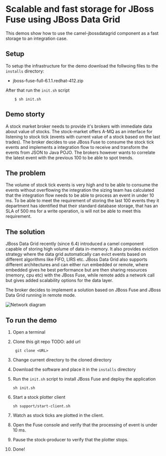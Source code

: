 Scalable and fast storage for JBoss Fuse using JBoss Data Grid
=====================================

This demos show how to use the camel-jbossdatagrid component as a fast storage to an integration case.


Setup
---------------
To setup the infrastructure for the demo download the follwoing files to the `installs` directory:

* jboss-fuse-full-6.1.1.redhat-412.zip

After that run the `init.sh` script

		$ sh init.sh

Demo storty
-----------

A stock market broker needs to provide it's brokers with immediate data about value of stocks. The stock-market offers A-MQ as an interface for listening to stock tick (events with current value of a stock based on the last trades). The broker decides to use JBoss Fuse to consume the stock tick events and implements a integration flow to receive and transform the events from JSON to Java POJO. The brokers however wants to correlate the latest event with the previous 100 to be able to spot trends.

The problem
-----------
The volume of stock tick events is very high and to be able to consume the events without overflowing the integration the sizing team has calculated that the integration flow needs to be able to process an event in under 10 ms. To be able to meet the requirement of storing the last 100 events they it department has identified that their standard database storage, that has an SLA of 500 ms for a write operation, is will not be able to meet this requirement.

The solution
------------
JBoss Data Grid recently (since 6.4) introduced a camel component capable of storing high volume of data in-memory. It also provides eviction strategy where the data grid automatically can evict events based on different algorithms like FIFO, LIRS etc. JBoss Data Grid also supports different architectures and can either run embedded or remote, where embedded gives he best performance but are then sharing resources (memory, cpu etc) with the JBoss Fuse, while remote adds a network call but gives added scalability options for the data layer.

The broker decides to implement a solution based on JBoss Fuse and JBoss Data Grid running in remote mode.

![Network diagram][network-diagram]

To run the demo
-----------------

1. Open a terminal

1. Clone this git repo TODO: add url

	    git clone <URL>

1. Change current directory to the cloned directory

1. Download the software and place it in the `installs` directory

1. Run the `init.sh` script to install JBoss Fuse and deploy the application

	   sh init.sh

1. Start a stock plotter client

	   sh support/start-client.sh

1. Watch as stock ticks are plotted in the client.

1. Open the Fuse console and verify that the processing of event is under 10 ms.

1. Pause the stock-producer to verify that the plotter stops.

1. Done!
 





[network-diagram]: https://github.com/rhnordics/jboss-fuse-jdg-scalable-integration/blob/master/images/network-diagram.svg "Network diagram of stock ticker demo"
